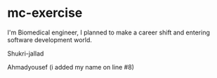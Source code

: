 # mc-exercise

 I'm Biomedical engineer, I planned to make a career shift and entering software development world.

Shukri-jallad




Ahmadyousef (i added my name on line #8)

